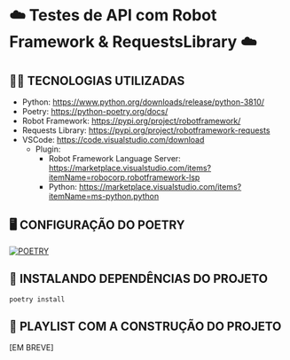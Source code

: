 # ☁️ Testes de API com Robot Framework & RequestsLibrary ☁️

## 👨‍💻 TECNOLOGIAS UTILIZADAS

- Python: https://www.python.org/downloads/release/python-3810/
- Poetry: https://python-poetry.org/docs/
- Robot Framework: https://pypi.org/project/robotframework/
- Requests Library: https://pypi.org/project/robotframework-requests
- VSCode: https://code.visualstudio.com/download
    - Plugin:
        - Robot Framework Language Server: https://marketplace.visualstudio.com/items?itemName=robocorp.robotframework-lsp
        - Python: https://marketplace.visualstudio.com/items?itemName=ms-python.python



## 🖥️ CONFIGURAÇÃO DO POETRY

[![POETRY](https://img.youtube.com/vi/1z4JDp-Ky9g/0.jpg)](https://www.youtube.com/watch?v=1z4JDp-Ky9g)


## 🦾 INSTALANDO DEPENDÊNCIAS DO PROJETO

```
poetry install
```

## 🎥 PLAYLIST COM A CONSTRUÇÃO DO PROJETO

[EM BREVE]

